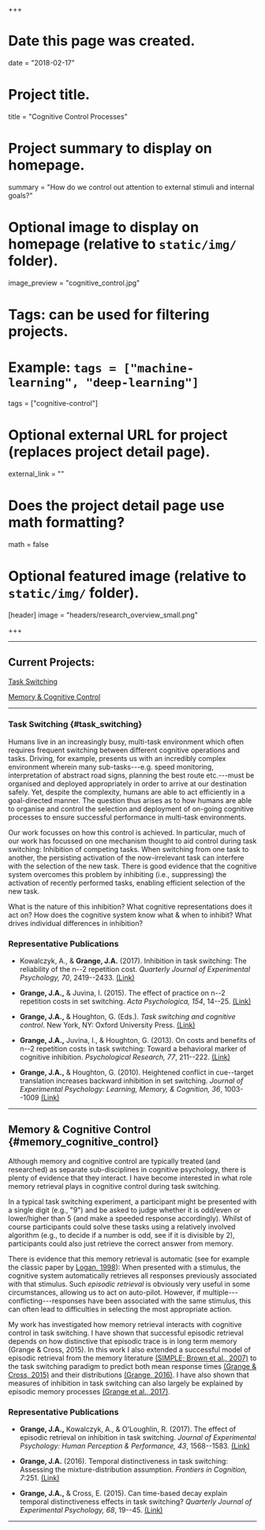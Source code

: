 +++
# Date this page was created.
date = "2018-02-17"

# Project title.
title = "Cognitive Control Processes"

# Project summary to display on homepage.
summary = "How do we control out attention to external stimuli and internal goals?"

# Optional image to display on homepage (relative to `static/img/` folder).
image_preview = "cognitive_control.jpg"

# Tags: can be used for filtering projects.
# Example: `tags = ["machine-learning", "deep-learning"]`
tags = ["cognitive-control"]

# Optional external URL for project (replaces project detail page).
external_link = ""

# Does the project detail page use math formatting?
math = false

# Optional featured image (relative to `static/img/` folder).
[header]
image = "headers/research_overview_small.png"

+++
***
## Current Projects:

[Task Switching](#task_switching)

[Memory & Cognitive Control](#memory_cognitive_control)

***
### Task Switching {#task_switching}
Humans live in an increasingly busy, multi-task environment which often requires frequent switching between different cognitive operations and tasks. Driving, for example, presents us with an incredibly complex environment wherein many sub-tasks---e.g. speed monitoring, interpretation of abstract road signs, planning the best route etc.---must be organised and deployed appropriately in order to arrive at our destination safely. Yet, despite the complexity, humans are able to act efficiently in a goal-directed manner. The question thus arises as to how humans are able to organise and control the selection and deployment of on-going cognitive processes to ensure successful performance in multi-task environments.

Our work focusses on how this control is achieved. In particular, much of our work has focussed on one mechanism thought to aid control during task switching: Inhibition of competing tasks. When switching from one task to another, the persisting activation of the now-irrelevant task can interfere with the selection of the new task. There is good evidence that the cognitive system overcomes this problem by inhibiting (i.e., suppressing) the activation of recently performed tasks, enabling efficient selection of the new task.

What is the nature of this inhibition? What cognitive representations does it act on? How does the cognitive system know what & when to inhibit? What drives individual differences in inhibition?

### Representative Publications

* Kowalczyk, A., & **Grange, J.A.** (2017). Inhibition in task switching: The reliability of the n--2 repetition cost. *Quarterly Journal of Experimental Psychology, 70*, 2419--2433. [(Link)](https://www.jimgrange.org/publication/kowalczyk-inhibition_reliability/)

* **Grange, J.A.,** & Juvina, I. (2015). The effect of practice on n--2 repetition costs in set switching. *Acta Psychologica, 154*, 14--25. [(Link)](https://www.jimgrange.org/publication/Grange-inhibition_practice/)

* **Grange, J.A.,** & Houghton, G. (Eds.). *Task switching and cognitive control*. New York, NY: Oxford University Press. [(Link)](https://www.jimgrange.org/publication/grange-task_switching_book/) 

* **Grange, J.A.,** Juvina, I., & Houghton, G. (2013). On costs and benefits of n--2 repetition costs in task switching: Toward a behavioral marker of cognitive inhibition. *Psychological Research, 77*, 211--222. [(Link)](https://www.jimgrange.org/publication/grange-costs_benefits_inhibition_model/) 

* **Grange, J.A.,** & Houghton, G. (2010). Heightened conflict in cue--target translation increases backward inhibition in set switching. *Journal of Experimental Psychology: Learning, Memory, & Cognition, 36*, 1003--1009 [(Link)](https://www.jimgrange.org/publication/grange-negative_transfer/)

***
## Memory & Cognitive Control {#memory_cognitive_control}

Although memory and cognitive control are typically treated (and researched) as separate sub-disciplines in cognitive psychology, there is plenty of evidence that they interact. I have become interested in what role memory retrieval plays in cognitive control during task switching.

In a typical task switching experiment, a participant might be presented with a single digit (e.g., "9") and be asked to judge whether it is odd/even or lower/higher than 5 (and make a speeded response accordingly). Whilst of course participants could solve these tasks using a relatively involved algorithm (e.g., to decide if a number is odd, see if it is divisible by 2), participants could also just retrieve the correct answer from memory. 

There is evidence that this memory retrieval is automatic (see for example the classic paper by [Logan, 1998](http://www.psy.vanderbilt.edu/faculty/logan/1988LoganPR.pdf)): When presented with a stimulus, the cognitive system automatically retrieves all responses previously associated with that stimulus. Such *episodic retrieval* is obviously very useful in some circumstances, allowing us to act on auto-pilot. However, if multiple---conflicting---responses have been associated with the same stimulus, this can often lead to difficulties in selecting the most appropriate action. 

My work has investigated how memory retrieval interacts with cognitive control in task switching. I have shown that successful episodic retrieval depends on how distinctive that episodic trace is in long term memory (Grange & Cross, 2015). In this work I also extended a successful model of episodic retrieval from the memory literature [(SIMPLE; Brown et al., 2007)](http://psycnet.apa.org/fulltext/2007-10421-001.html) to the task switching paradigm to predict both mean response times [(Grange & Cross, 2015)](https://www.jimgrange.org/publication/Grange-temporal_distinctiveness/) and their distributions [(Grange, 2016)](https://www.jimgrange.org/publication/Grange-mixture_dist/). I have also shown that measures of inhibition in task switching can also largely be explained by episodic memory processes [(Grange et al., 2017)](https://www.jimgrange.org/publication/episodic_retrieval/). 

### Representative Publications

* **Grange, J.A.,** Kowalczyk, A., & O'Loughlin, R. (2017). The effect of episodic retrieval on inhibition in task switching. *Journal of Experimental Psychology: Human Perception & Performance, 43*, 1568--1583. [(Link)](https://www.jimgrange.org/publication/episodic_retrieval/)

* **Grange, J.A.** (2016). Temporal distinctiveness in task switching: Assessing the mixture-distribution assumption. *Frontiers in Cognition, 7*:251. [(Link)](https://www.jimgrange.org/publication/Grange-mixture_dist/)

* **Grange, J.A.,** & Cross, E. (2015). Can time-based decay explain temporal distinctiveness effects in task switching? *Quarterly Journal of Experimental Psychology, 68*, 19--45. [(Link)](https://www.jimgrange.org/publication/Grange-temporal_distinctiveness/)

***
